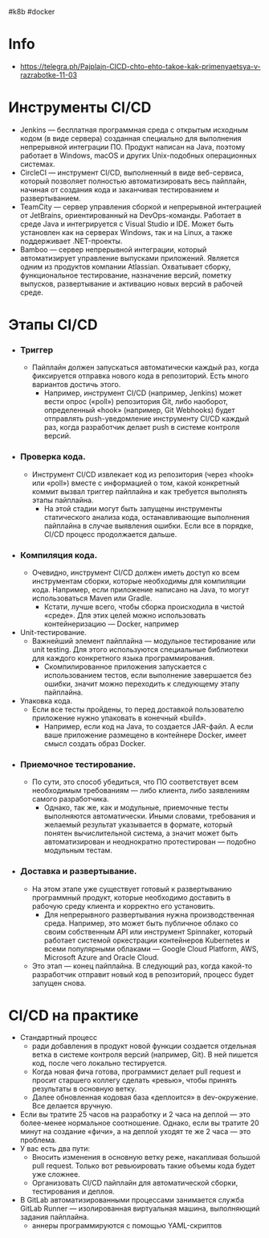 #k8b #docker

# Info
- https://telegra.ph/Pajplajn-CICD-chto-ehto-takoe-kak-primenyaetsya-v-razrabotke-11-03

# Инструменты CI/CD
- Jenkins — бесплатная программная среда с открытым исходным кодом (в виде сервера) созданная специально для выполнения непрерывной интеграции ПО. Продукт написан на Java, поэтому работает в Windows, macOS и других Unix-подобных операционных системах.
- CircleCI — инструмент CI/CD, выполненный в виде веб-сервиса, который позволяет полностью автоматизировать весь пайплайн, начиная от создания кода и заканчивая тестированием и развертыванием. 
- TeamCity — сервер управления сборкой и непрерывной интеграцией от JetBrains, ориентированный на DevOps-команды. Работает в среде Java и интегрируется с Visual Studio и IDE. Может быть установлен как на серверах Windows, так и на Linux, а также поддерживает .NET-проекты.
- Bamboo — сервер непрерывной интеграции, который автоматизирует управление выпусками приложений. Является одним из продуктов компании Atlassian. Охватывает сборку, функциональное тестирование, назначение версий, пометку выпусков, развертывание и активацию новых версий в рабочей среде.
# Этапы CI/CD
- ### Триггер
	- Пайплайн должен запускаться автоматически каждый раз, когда фиксируется отправка нового кода в репозиторий. Есть много вариантов достичь этого.
		- Например, инструмент CI/CD (например, Jenkins) может вести опрос («poll») репозитория Git, либо наоборот, определенный «hook» (например, Git Webhooks) будет отправлять push-уведомление инструменту CI/CD каждый раз, когда разработчик делает push в системе контроля версий.
- ### Проверка кода.
	- Инструмент CI/CD извлекает код из репозитория (через «hook» или «poll») вместе с информацией о том, какой конкретный коммит вызвал триггер пайплайна и как требуется выполнять этапы пайплайна.
		- На этой стадии могут быть запущены инструменты статического анализа кода, останавливающие выполнения пайплайна в случае выявления ошибки. Если все в порядке, CI/CD процесс продолжается дальше.
- ### Компиляция кода. 
	- Очевидно, инструмент CI/CD должен иметь доступ ко всем инструментам сборки, которые необходимы для компиляции кода. Например, если приложение написано на Java, то могут использоваться Maven или Gradle.
		- Кстати, лучше всего, чтобы сборка происходила в чистой «среде». Для этих целей можно использовать контейнеризацию — Docker, например
- Unit-тестирование.
	- Важнейший элемент пайплайна — модульное тестирование или unit testing. Для этого используются специальные библиотеки для каждого конкретного языка программирования.
		- Скомпилированное приложения запускается с использованием тестов, если выполнение завершается без ошибки, значит можно переходить к следующему этапу пайплайна.
- Упаковка кода.
	- Если все тесты пройдены, то перед доставкой пользователю приложение нужно упаковать в конечный «build».
		- Например, если код на Java, то создается JAR-файл. А если ваше приложение размещено в контейнере Docker, имеет смысл создать образ Docker.
- ### Приемочное тестирование.
	- По сути, это способ убедиться, что ПО соответствует всем необходимым требованиям — либо клиента, либо заявлениям самого разработчика.
		- Однако, так же, как и модульные, приемочные тесты выполняются автоматически. Иными словами, требования и желаемый результат указывается в формате, который понятен вычислительной система, а значит может быть автоматизирован и неоднократно протестирован — подобно модульным тестам.
- ### Доставка и развертывание.
	- На этом этапе уже существует готовый к развертыванию программный продукт, которые необходимо доставить в рабочую среду клиента и корректно его установить.
		- Для непрерывного развертывания нужна производственная среда. Например, это может быть публичное облако со своим собственным API или инструмент Spinnaker, который работает системой оркестрации контейнеров Kubernetes и всеми популярными облаками — Google Cloud Platform, AWS, Microsoft Azure and Oracle Cloud.
	- Это этап — конец пайплайна. В следующий раз, когда какой-то разработчик отправит новый код в репозиторий, процесс будет запущен снова.

# CI/CD на практике
- Стандартный процесс
	- ради добавления в продукт новой функции создается отдельная ветка в системе контроля версий (например, Git). В ней пишется код, после чего локально тестируется.
	- Когда новая фича готова, программист делает pull request и просит старшего коллегу сделать «ревью», чтобы принять результаты в основную ветку.
	- Далее обновленная кодовая база «деплоится» в dev-окружение. Все делается вручную.
- Если вы тратите 25 часов на разработку и 2 часа на деплой — это более-менее нормальное соотношение. Однако, если вы тратите 20 минут на создание «фичи», а на деплой уходят те же 2 часа — это проблема.
- У вас есть два пути:
	- Вносить изменения в основную ветку реже, накапливая большой pull request. Только вот ревьюировать такие объемы кода будет уже сложнее.
	- Организовать CI/CD пайплайн для автоматической сборки, тестирования и деплоя.
- В GitLab автоматизированными процессами занимается служба GitLab Runner — изолированная виртуальная машина, выполняющий задания пайплайна.
	- аннеры программируются с помощью YAML-скриптов